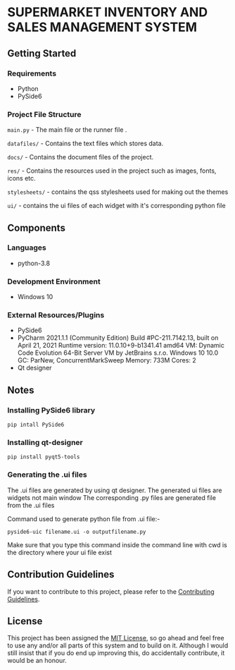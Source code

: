 # SUPERMARKET INVENTORY AND SALES MANAGEMENT SYSTEM

## Getting Started

### Requirements
* Python
* PySide6

### Project File Structure

`main.py` -  The main file or the runner file .

`datafiles/` - Contains the text files which stores data.

`docs/` - Contains the document files of the project.

`res/` - Contains the resources used in the project such as images, fonts, icons etc.

`stylesheets/` - contains the qss stylesheets used for making out the themes

`ui/` - contains the ui files of  each widget with it's corresponding python file 

## Components

### Languages

- python-3.8

### Development Environment

- Windows 10

### External Resources/Plugins

- PySide6
- PyCharm 2021.1.1 (Community Edition)
    Build #PC-211.7142.13, built on April 21, 2021
    Runtime version: 11.0.10+9-b1341.41 amd64
    VM: Dynamic Code Evolution 64-Bit Server VM by JetBrains s.r.o.
    Windows 10 10.0
    GC: ParNew, ConcurrentMarkSweep
    Memory: 733M
    Cores: 2
- Qt designer

## Notes
### Installing PySide6 library
`pip intall PySide6`

### Installing qt-designer
`pip install pyqt5-tools`

### Generating the .ui files
The .ui files are generated by using qt designer. The generated ui files are widgets not main window The corresponding .py files are generated file from the .ui files

Command used to generate python file from .ui file:-

```pyside6-uic filename.ui -o outputfilename.py```

Make sure that you type this command inside the command line with 
cwd is the directory where your ui file exist
## Contribution Guidelines

If you want to contribute to this project, please refer to the [Contributing Guidelines](CONTRIBUTING.MD).

## License

This project has been assigned the [MIT License](LICENSE), so go ahead and feel free to use any and/or all parts of this system and to build on it. Although I would still insist that if you do end up improving this, do accidentally contribute, it would be an honour.

